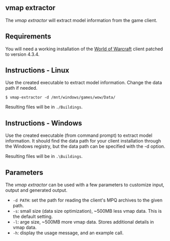 ﻿vmap extractor
--------------
The *vmap extractor* will extract model information from the game client.

Requirements
------------
You will need a working installation of the [World of Warcraft][1] client patched
to version 4.3.4.

Instructions - Linux
--------------------
Use the created executable to extract model information. Change the data path if
needed.

    $ vmap-extractor -d /mnt/windows/games/wow/Data/

Resulting files will be in `./Buildings`.

Instructions - Windows
----------------------
Use the created executable (from command prompt) to extract model information.
It should find the data path for your client installation through the Windows
registry, but the data path can be specified with the -d option.

Resulting files will be in `.\Buildings`.

Parameters
----------
The *vmap extractor* can be used with a few parameters to customize input, output
and generated output.

* `-d PATH`: set the path for reading the client's MPQ archives to the given
  path.
* `-s`: small size (data size optimization), ~500MB less vmap data. This is the
  default setting.
* `-l`: arge size, ~500MB more vmap data. Stores additional details in vmap data.
* `-h`: display the usage message, and an example call.


[1]: http://blizzard.com/games/wow/ "World of Warcraft"
